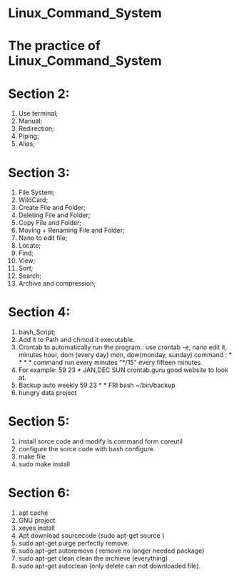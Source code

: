 # Linux_Command_System
# The practice of Linux_Command_System

# Section 2:
1. Use terminal;
2. Manual;
3. Redirection;
4. Piping;
5. Alias;

# Section 3:
1. File System;
2. WildCard;
3. Create File and Folder;
4. Deleting File and Folder;
5. Copy File and Folder;
6. Moving + Renaming File and Folder;
7. Nano to edit file;
8. Locate;
9. Find;
10. View;
11. Sort;
12. Search;
13. Archive and compression;

# Section 4:
1. bash_Script;
2. Add it to Path and chmod it executable.
3. Crontab to automatically run the program.: use crontab -e, nano edit it, minutes hour, dom (every day) mon, dow(monday, sunday) command : * * * * command run every minutes "*/15" every fifteen minutes.
4. For example:
59 23 * JAN,DEC SUN    crontab.guru good website to look at.
5. Backup auto weekly
59 23 * * FRI bash ~/bin/backup
6. hungry data project

# Section 5:
1. install sorce code and modify ls command form coreutil
2. configure the sorce code with bash configure.
3. make file
4. sudo make install

# Section 6:
1. apt cache
2. GNU project
3. xeyes install
4. Apt download sourcecode (sudo apt-get source <package name>)
5. sudo apt-get purge <package name> perfectly remove.
6. sudo apt-get autoremove ( remove no longer needed package)
7. sudo apt-get clean clean the archieve (everything)
8. sudo apt-get autoclean (only delete can not downloaded file).
  
  



